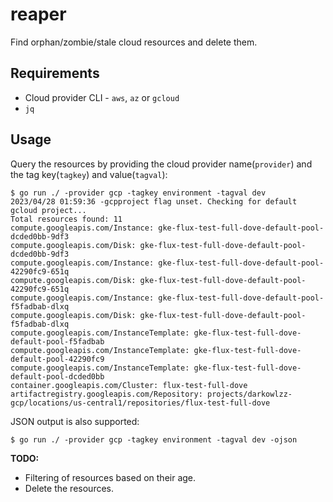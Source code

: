 # reaper

Find orphan/zombie/stale cloud resources and delete them.

## Requirements

- Cloud provider CLI - `aws`, `az` or `gcloud`
- `jq`

## Usage

Query the resources by providing the cloud provider name(`provider`) and the tag key(`tagkey`) and value(`tagval`):

```console
$ go run ./ -provider gcp -tagkey environment -tagval dev
2023/04/28 01:59:36 -gcpproject flag unset. Checking for default gcloud project...
Total resources found: 11
compute.googleapis.com/Instance: gke-flux-test-full-dove-default-pool-dcded0bb-9df3
compute.googleapis.com/Disk: gke-flux-test-full-dove-default-pool-dcded0bb-9df3
compute.googleapis.com/Instance: gke-flux-test-full-dove-default-pool-42290fc9-651q
compute.googleapis.com/Disk: gke-flux-test-full-dove-default-pool-42290fc9-651q
compute.googleapis.com/Instance: gke-flux-test-full-dove-default-pool-f5fadbab-dlxq
compute.googleapis.com/Disk: gke-flux-test-full-dove-default-pool-f5fadbab-dlxq
compute.googleapis.com/InstanceTemplate: gke-flux-test-full-dove-default-pool-f5fadbab
compute.googleapis.com/InstanceTemplate: gke-flux-test-full-dove-default-pool-42290fc9
compute.googleapis.com/InstanceTemplate: gke-flux-test-full-dove-default-pool-dcded0bb
container.googleapis.com/Cluster: flux-test-full-dove
artifactregistry.googleapis.com/Repository: projects/darkowlzz-gcp/locations/us-central1/repositories/flux-test-full-dove
```

JSON output is also supported:

```console
$ go run ./ -provider gcp -tagkey environment -tagval dev -ojson
```

**TODO:**
- Filtering of resources based on their age.
- Delete the resources.
